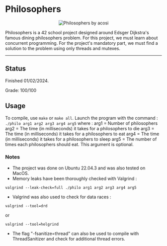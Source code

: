 # Philosophers

<p align="center">
  <img src="https://github.com/ArenKae/42-badges/blob/main/philosopherse.png" alt="Philosophers by acosi">
</p>

Philosophers is a 42 school project designed around Edsger Dijkstra's famous dining philosophers problem. For this project, we must learn about concurrent programming. For the project's mandatory part, we must find a solution to the problem using only threads and mutexes.

---

## Status
Finished 01/02/2024.

Grade: 100/100

## Usage
To compile, use ```make``` or ```make all```.
Launch the program with the command : ```./philo arg1 arg2 arg3 arg4 arg5```
where :
arg1 = Number of philosophers
arg2 = The time (in milliseconds) it takes for a philosophers to die
arg3 = The time (in milliseconds) it takes for a philosophers to eat
arg4 = The time (in milliseconds) it takes for a philosophers to sleep
arg5 = The number of times each philosophers should eat. This argument is optional.

### Notes
- The project was done on Ubuntu 22.04.3 and was also tested on MacOS.
- Memory leaks have been thoroughly checked with Valgrind :
```
valgrind --leak-check=full ./philo arg1 arg2 arg3 arg4 arg5
```
- Valgrind was also used to check for data races :
```
valgrind --tool=drd
```
or
```
valgrind --tool=helgrind
```
- The flag "-fsanitize=thread" can also be used to compile with ThreadSanitizer and check for additional thread errors.